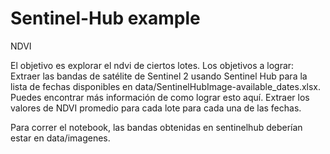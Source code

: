 # Sentinel-Hub example
NDVI

El objetivo es explorar el ndvi de ciertos lotes. Los objetivos a lograr:
Extraer las bandas de satélite de Sentinel 2 usando Sentinel Hub para la lista de fechas disponibles en data/SentinelHubImage-available_dates.xlsx. Puedes encontrar más información de como lograr esto aquí.
Extraer los valores de NDVI promedio para cada lote para cada una de las fechas. 

Para correr el notebook, las bandas obtenidas en sentinelhub deberían estar en  data/imagenes.
